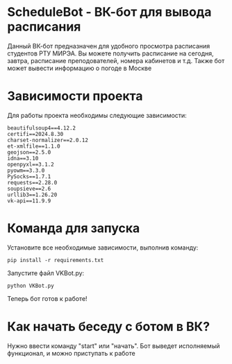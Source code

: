 # ScheduleBot - ВК-бот для вывода расписания
Данный ВК-бот предназначен для удобного просмотра расписания студентов РТУ МИРЭА. Вы можете получить расписание на сегодня, завтра, расписание преподователей, номера кабинетов и т.д. Также бот может вывести информацию о погоде в Москве

# Зависимости проекта
Для работы проекта необходимы следующие зависимости:
```
beautifulsoup4==4.12.2
certifi==2024.8.30
charset-normalizer==2.0.12
et-xmlfile==1.1.0
geojson==2.5.0
idna==3.10
openpyxl==3.1.2
pyowm==3.3.0
PySocks==1.7.1
requests==2.28.0
soupsieve==2.6
urllib3==1.26.20
vk-api==11.9.9
```
# Команда для запуска
Установите все необходимые зависимости, выполнив команду:
```
pip install -r requirements.txt
```

Запустите файл VKBot.py:
```
python VKBot.py
```
Теперь бот готов к работе!

# Как начать беседу с ботом в ВК?
Нужно ввести команду "start" или "начать". Бот выведет исполняемый функционал, и можно приступать к работе
